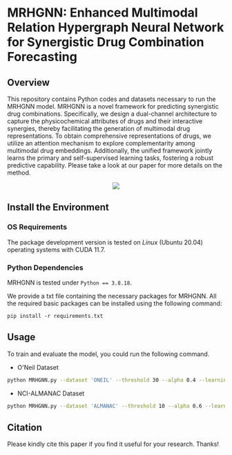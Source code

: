 # MRHGNN: Enhanced Multimodal Relation Hypergraph Neural Network for Synergistic Drug Combination Forecasting


## Overview

This repository contains Python codes and datasets necessary to run the MRHGNN model. MRHGNN is a novel framework for predicting synergistic drug combinations. Specifically, we design a dual-channel architecture to capture the physicochemical attributes of drugs and their interactive synergies, thereby facilitating the generation of multimodal drug representations. To obtain comprehensive representations of drugs, we utilize an attention mechanism to explore complementarity among multimodal drug embeddings. Additionally, the unified framework jointly learns the primary and self-supervised learning tasks, fostering a robust predictive capability. Please take a look at our paper for more details on the method.

<p align="center">

<img src="https://github.com/Redamancy-CX330/MRHGNN/blob/main/Overall%20Framework.png" align="center">

</p>


## Install the Environment

### OS Requirements

The package development version is tested on _Linux_ (Ubuntu 20.04) operating systems with CUDA 11.7.

### Python Dependencies

MRHGNN is tested under ``Python == 3.8.18``. 

We provide a txt file containing the necessary packages for MRHGNN. All the required basic packages can be installed using the following command:

```
pip install -r requirements.txt
```


## Usage

To train and evaluate the model, you could run the following command.

- O'Neil Dataset

```bash
python MRHGNN.py --dataset 'ONEIL' --threshold 30 --alpha 0.4 --learning_rate 1e-3 --weight_decay 1e-6 --epochs 1500
```

- NCI-ALMANAC Dataset

```bash
python MRHGNN.py --dataset 'ALMANAC' --threshold 10 --alpha 0.6 --learning_rate 1e-3 --weight_decay 1e-6 --epochs 1500
```


## Citation

Please kindly cite this paper if you find it useful for your research. Thanks!
